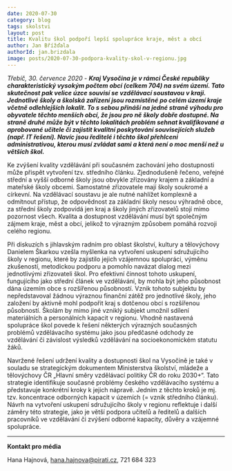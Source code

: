 ```yaml
---
date: 2020-07-30
category: blog
tags: skolstvi
layout: post
title: Kvalitu škol podpoří lepší spolupráce kraje, měst a obcí
author: Jan Břížďala
authorId: jan.brizdala
image: posts/2020-07-30-podpora-kvality-skol-v-regionu.jpg
---
```


*Třebíč, 30. července 2020* - ***Kraj Vysočina je v rámci České republiky charakteristický vysokým počtem obcí (celkem 704) na svém území. Tato skutečnost pak velice úzce souvisí se vzdělávací soustavou v kraji. Jednotlivé školy a školská zařízení jsou rozmístěné po celém území kraje včetně odlehlejších lokalit. To s sebou přináší na jedné straně výhodu pro obyvatele těchto menších obcí, že jsou pro ně školy dobře dostupné. Na straně druhé může být v těchto lokalitách problém sehnat kvalifikované a aprobované učitele či zajistit kvalitní poskytování souvisejících služeb (např. IT řešení). Navíc jsou ředitelé i těchto škol přehlceni administrativou, kterou musí zvládat sami a která není o moc menší než u větších škol.***

Ke zvýšení kvality vzdělávání při současném zachování jeho dostupnosti může přispět vytvoření tzv. středního článku. Zjednodušeně řečeno, veřejné střední a vyšší odborné školy jsou obvykle zřizovány krajem a základní a mateřské školy obcemi. Samostatné zřizovatele mají školy soukromé a církevní. Na vzdělávací soustavu je ale nutné nahlížet komplexně a odmítnout přístup, že odpovědnost za základní školy nesou výhradně obce, za střední školy zodpovídá jen kraj a školy jiných zřizovatelů stojí mimo pozornost všech. Kvalita a dostupnost vzdělávání musí být společným zájmem kraje, měst a obcí, jelikož to výrazným způsobem pomáhá rozvoji celého regionu.

Při diskuzích s jihlavským radním pro oblast školství, kultury a tělovýchovy Danielem Škarkou vzešla myšlenka na vytvoření uskupení sdružujícího školy v regionu, které by zajistilo jejich vzájemnou spolupráci, výměnu zkušeností, metodickou podporu a pomohlo navázat dialog mezi jednotlivými zřizovateli škol. Pro efektivní činnost tohoto uskupení, fungujícího jako střední článek ve vzdělávání, by mohla být jeho působnost dána územím obce s rozšířenou působností. Vznik tohoto subjektu by nepředstavoval žádnou výraznou finanční zátěž pro jednotlivé školy, jeho založení by aktivně mohl podpořit kraj s dotčenou obcí s rozšířenou působností. Školám by mimo jiné vzniklý subjekt umožnil sdílení materiálních a personálních kapacit v regionu. Vhodně nastavená spolupráce škol povede k řešení některých výrazných současných problémů vzdělávacího systému jako jsou předčasné odchody ze vzdělávání či závislost výsledků vzdělávání na socioekonomickém statutu žáků.

Navržené řešení udržení kvality a dostupnosti škol na Vysočině je také v souladu se strategickým dokumentem Ministerstva školství, mládeže a tělovýchovy ČR „Hlavní směry vzdělávací politiky ČR do roku 2030+“. Tato strategie identifikuje současné problémy českého vzdělávacího systému a představuje konkrétní kroky k jejich nápravě. Jedním z těchto kroků je mj. tzv. koncentrace odborných kapacit v územích (= vznik středního článku). Návrh na vytvoření uskupení sdružujícího školy v regionu reflektuje i další záměry této strategie, jako je větší podpora učitelů a ředitelů a dalších pracovníků ve vzdělávání či zvýšení odborné kapacity, důvěry a vzájemné spolupráce.  

---

**Kontakt pro média**

Hana Hajnová, <hana.hajnova@pirati.cz>, 721 684 323
